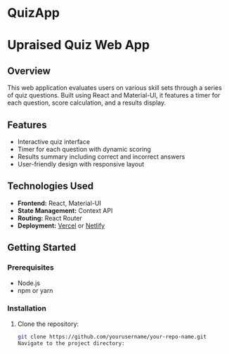 # QuizApp
# Upraised Quiz Web App

## Overview
This web application evaluates users on various skill sets through a series of quiz questions. Built using React and Material-UI, it features a timer for each question, score calculation, and a results display.

## Features
- Interactive quiz interface
- Timer for each question with dynamic scoring
- Results summary including correct and incorrect answers
- User-friendly design with responsive layout

## Technologies Used
- **Frontend:** React, Material-UI
- **State Management:** Context API
- **Routing:** React Router
- **Deployment:** [Vercel](link-to-your-deployment) or [Netlify](link-to-your-deployment)

## Getting Started

### Prerequisites
- Node.js
- npm or yarn

### Installation
1. Clone the repository:
   ```bash
   git clone https://github.com/yourusername/your-repo-name.git
   Navigate to the project directory:

